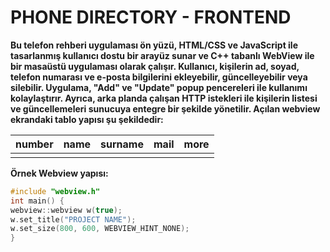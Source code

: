 # PHONE DIRECTORY - FRONTEND

**Bu telefon rehberi uygulaması ön yüzü, HTML/CSS ve JavaScript ile tasarlanmış kullanıcı dostu bir arayüz sunar ve C++ tabanlı WebView ile bir masaüstü uygulaması olarak çalışır. Kullanıcı, kişilerin ad, soyad, telefon numarası ve e-posta bilgilerini ekleyebilir, güncelleyebilir veya silebilir. Uygulama, "Add" ve "Update" popup pencereleri ile kullanımı kolaylaştırır. Ayrıca, arka planda çalışan HTTP istekleri ile kişilerin listesi ve güncellemeleri sunucuya entegre bir şekilde yönetilir. Açılan webview ekrandaki tablo yapısı şu şekildedir:**

|number|  name | surname | mail | more
|--|--|--|--|--|
|  |  |

**Örnek Webview yapısı:**

```c++
#include "webview.h" 
int main() { 
webview::webview w(true); 
w.set_title("PROJECT NAME"); 
w.set_size(800, 600, WEBVIEW_HINT_NONE); 
}
```

